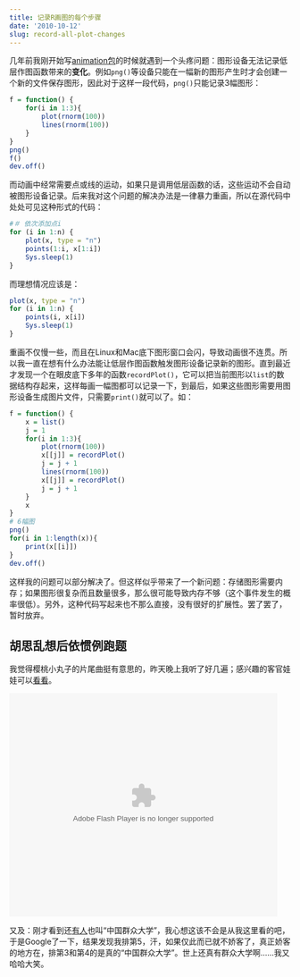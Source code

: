 ```yaml
---
title: 记录R画图的每个步骤
date: '2010-10-12'
slug: record-all-plot-changes
---
```


几年前我刚开始写[animation包](http://cran.r-project.org/web/packages/animation/index.html)的时候就遇到一个头疼问题：图形设备无法记录低层作图函数带来的**变化**。例如`png()`等设备只能在一幅新的图形产生时才会创建一个新的文件保存图形，因此对于这样一段代码，`png()`只能记录3幅图形：

```r
f = function() {
    for(i in 1:3){
        plot(rnorm(100))
        lines(rnorm(100))
    }
}
png()
f()
dev.off()
```

而动画中经常需要点或线的运动，如果只是调用低层函数的话，这些运动不会自动被图形设备记录。后来我对这个问题的解决办法是一律暴力重画，所以在源代码中处处可见这种形式的代码：

```r
#＃ 依次添加点i
for (i in 1:n) {
    plot(x, type = "n")
    points(1:i, x[1:i])
    Sys.sleep(1)
}
```

而理想情况应该是：

```r
plot(x, type = "n")
for (i in 1:n) {
    points(i, x[i])
    Sys.sleep(1)
}
```

重画不仅慢一些，而且在Linux和Mac底下图形窗口会闪，导致动画很不连贯。所以我一直在想有什么办法能让低层作图函数触发图形设备记录新的图形。直到最近才发现一个在眼皮底下多年的函数`recordPlot()`，它可以把当前图形以`list`的数据结构存起来，这样每画一幅图都可以记录一下，到最后，如果这些图形需要用图形设备生成图片文件，只需要`print()`就可以了。如：

```r
f = function() {
    x = list()
    j = 1
    for(i in 1:3){
        plot(rnorm(100))
        x[[j]] = recordPlot()
        j = j + 1
        lines(rnorm(100))
        x[[j]] = recordPlot()
        j = j + 1
    }
    x
}
# 6幅图
png()
for(i in 1:length(x)){
    print(x[[i]])
}
dev.off()
```

这样我的问题可以部分解决了。但这样似乎带来了一个新问题：存储图形需要内存；如果图形很复杂而且数量很多，那么很可能导致内存不够（这个事件发生的概率很低）。另外，这种代码写起来也不那么直接，没有很好的扩展性。罢了罢了，暂时放弃。

## 胡思乱想后依惯例跑题

我觉得樱桃小丸子的片尾曲挺有意思的，昨天晚上我听了好几遍；感兴趣的客官娃娃可以[看看](http://www.tudou.com/programs/view/gZxvUeUTzMg/)。

<embed src="https://www.tudou.com/v/gZxvUeUTzMg/&bid=05&resourceId=0_05_05_99/v.swf" type="application/x-shockwave-flash" allowscriptaccess="always" allowfullscreen="true" wmode="opaque" width="480" height="400">

又及：刚才看到还[有人](http://www.xiaobean.com/427.html)也叫“中国群众大学”，我心想这该不会是从我这里看的吧，于是Google了一下，结果发现我排第5，汗，如果仅此而已就不娇客了，真正娇客的地方在，排第3和第4的是真的“中国群众大学”。世上还真有群众大学啊……我又哈哈大笑。

